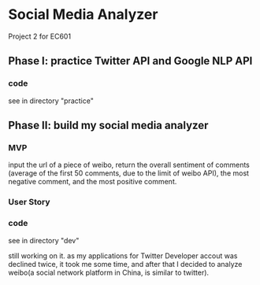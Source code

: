 # Social Media Analyzer

Project 2 for EC601

## Phase I: practice Twitter API and Google NLP API

### code

see in directory "practice"


## Phase II: build my social media analyzer

### MVP

input the url of a piece of weibo, return the overall sentiment of comments (average of the first 50 comments, due to the limit of weibo API), the most negative comment, and the most positive comment.

### User Story



### code

see in directory "dev"

still working on it. as my applications for Twitter Developer accout was declined twice, it took me some time, and after that I decided to analyze weibo(a social network platform in China, is similar to twitter).